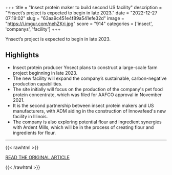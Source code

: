 +++
title = "Insect protein maker to build second US facility"
description = "Ynsect’s project is expected to begin in late 2023."
date = "2022-12-27 07:19:02"
slug = "63aa9c451e4f89a541efe32d"
image = "https://i.imgur.com/nehZKri.jpg"
score = "914"
categories = ['insect', 'companys', 'facility']
+++

Ynsect’s project is expected to begin in late 2023.

## Highlights

- Insect protein producer Ynsect plans to construct a large-scale farm project beginning in late 2023.
- The new facility will expand the company’s sustainable, carbon-negative production capabilities.
- The site initially will focus on the production of the company's pet food protein concentrate, which was filed for AAFCO approval in November 2021.
- It is the second partnership between insect protein makers and US manufacturers, with ADM aiding in the construction of Innovafeed's new facility in Illinois.
- The company is also exploring potential flour and ingredient synergies with Ardent Mills, which will be in the process of creating flour and ingredients for flour.

---

{{< rawhtml >}}
  <p class="article-category">
    <a target="_blank" href="https://www.foodbusinessnews.net/articles/22846-insect-protein-maker-to-build-second-us-facility">READ THE ORIGINAL ARTICLE</a>
  </p>
{{< /rawhtml >}}
